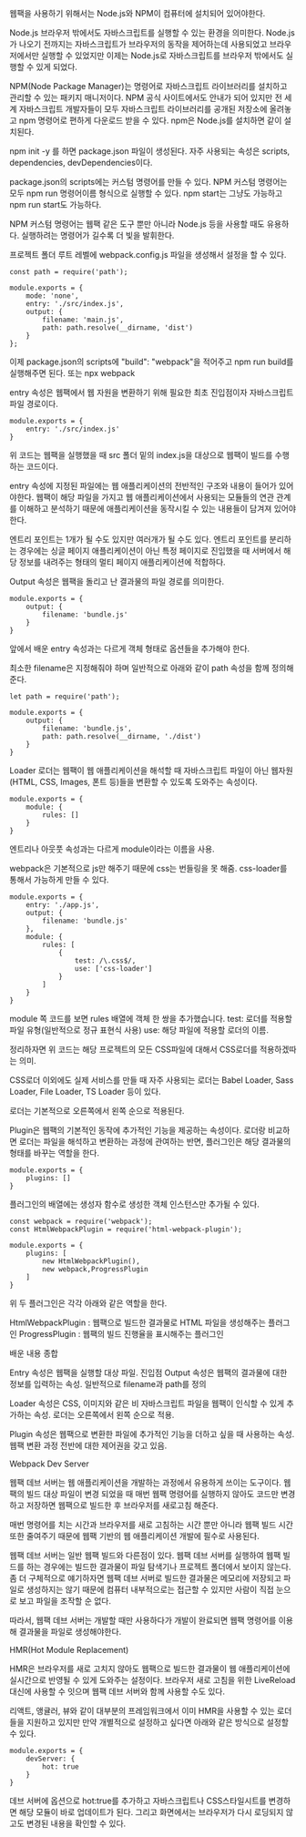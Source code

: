 웹팩을 사용하기 위해서는 Node.js와 NPM이 컴퓨터에 설치되어 있어야한다.

Node.js 브라우저 밖에서도 자바스크립트를 실행할 수 있는 환경을 의미한다. Node.js가 나오기 전까지는 자바스크립트가 브라우저의 동작을 제어하는데 사용되었고 브라우저에서만 실행할 수 있었지만 이제는 Node.js로 자바스크립트를 브라우저 밖에서도 실행할 수 있게 되었다.

NPM(Node Package Manager)는 명령어로 자바스크립트 라이브러리를 설치하고 관리할 수 있는 패키지 매니저이다. NPM 공식 사이트에서도 안내가 되어 있지만 전 세계 자바스크립트 개발자들이 모두 자바스크립트 라이브러리를 공개된 저장소에 올려놓고 npm 명령어로 편하게 다운로드 받을 수 있다. npm은 Node.js를 설치하면 같이 설치된다.

npm init -y 를 하면 package.json 파일이 생성된다. 자주 사용되는 속성은 scripts, dependencies, devDependencies이다.

package.json의 scripts에는 커스텀 명령어를 만들 수 있다. NPM 커스텀 명령어는 모두 npm run 명령어이름 형식으로 실행할 수 있다.
npm start는 그냥도 가능하고 npm run start도 가능하다.

NPM 커스텀 명령어는 웹팩 같은 도구 뿐만 아니라 Node.js 등을 사용할 때도 유용하다. 실행하려는 명령어가 길수록 더 빛을 발휘한다.

프로젝트 폴더 루트 레벨에 webpack.config.js 파일을 생성해서 설정을 할 수 있다.


    const path = require('path');
    
    module.exports = {
        mode: 'none',
        entry: './src/index.js',
        output: {
            filename: 'main.js',
            path: path.resolve(__dirname, 'dist')
        }
    };

이제 package.json의 scripts에 "build": "webpack"을 적어주고 npm run build를 실행해주면 된다. 또는 npx webpack

entry 속성은 웹팩에서 웹 자원을 변환하기 위해 필요한 최초 진입점이자 자바스크립트 파일 경로이다.

    module.exports = {
        entry: './src/index.js'
    }

위 코드는 웹팩을 실행했을 때 src 폴더 밑의 index.js을 대상으로 웹팩이 빌드를 수행하는 코드이다.

entry 속성에 지정된 파일에는 웹 애플리케이션의 전반적인 구조와 내용이 들어가 있어야한다. 웹팩이 해당 파일을 가지고 웹 애플리케이션에서 사용되는 모듈들의 연관 관계를 이해하고 분석하기 때문에 애플리케이션을 동작시킬 수 있는 내용들이 담겨져 있어야한다.

엔트리 포인트는 1개가 될 수도 있지만 여러개가 될 수도 있다. 엔트리 포인트를 분리하는 경우에는 싱글 페이지 애플리케이션이 아닌 특정 페이지로 진입했을 때 서버에서 해당 정보를 내려주는 형태의 멀티 페이지 애플리케이션에 적합하다.

Output 속성은 웹팩을 돌리고 난 결과물의 파일 경로를 의미한다.

    module.exports = {
        output: {
            filename: 'bundle.js'
        }    
    }

앞에서 배운 entry 속성과는 다르게 객체 형태로 옵션들을 추가해야 한다.

최소한 filename은 지정해줘야 하며 일반적으로 아래와 같이 path 속성을 함께 정의해준다.

    let path = require('path');

    module.exports = {
        output: {
            filename: 'bundle.js',
            path: path.resolve(__dirname, './dist')
        }
    }


Loader 로더는 웹팩이 웹 애플리케이션을 해석할 때 자바스크립트 파일이 아닌 웹자원(HTML, CSS, Images, 폰트 등)들을 변환할 수 있도록 도와주는 속성이다.

    module.exports = {
        module: {
            rules: []
        }
    }
엔트리나 아웃풋 속성과는 다르게 module이라는 이름을 사용.

webpack은 기본적으로 js만 해주기 때문에 css는 번들링을 못 해줌. css-loader를 통해서 가능하게 만들 수 있다.

    module.exports = {
        entry: './app.js',
        output: {
            filename: 'bundle.js'
        },
        module: {
            rules: [
                {
                    test: /\.css$/,
                    use: ['css-loader']
                }
            ]
        }
    }

module 쪽 코드를 보면 rules 배열에 객체 한 쌍을 추가했습니다.
test: 로더를 적용할 파일 유형(일반적으로 정규 표현식 사용)
use: 해당 파일에 적용할 로더의 이름.

정리하자면 위 코드는 해당 프로젝트의 모든 CSS파일에 대해서 CSS로더를 적용하겠따는 의미.

CSS로더 이외에도 실제 서비스를 만들 때 자주 사용되는 로더는 Babel Loader, Sass Loader, File Loader, TS Loader 등이 있다.

로더는 기본적으로 오른쪽에서 왼쪽 순으로 적용된다.

Plugin은 웹팩의 기본적인 동작에 추가적인 기능을 제공하는 속성이다. 로더랑 비교하면 로더는 파일을 해석하고 변환하는 과정에 관여하는 반면, 플러그인은 해당 결과물의 형태를 바꾸는 역할을 한다.

    module.exports = {
        plugins: []
    }

플러그인의 배열에는 생성자 함수로 생성한 객체 인스턴스만 추가될 수 있다. 

    const webpack = require('webpack');
    const HtmlWebpackPlugin = require('html-webpack-plugin');

    module.exports = {
        plugins: [
            new HtmlWebpackPlugin(),
            new webpack,ProgressPlugin
        ]
    }

위 두 플러그인은 각각 아래와 같은 역할을 한다.

HtmlWebpackPlugin : 웹팩으로 빌드한 결과물로 HTML 파일을 생성해주는 플러그인
ProgressPlugin : 웹팩의 빌드 진행율을 표시해주는 플러그인


배운 내용 종합

Entry 속성은 웹팩을 실행할 대상 파일. 진입점
Output 속성은 웹팩의 결과물에 대한 정보를 입력하는 속성. 일반적으로 filename과 path를 정의

Loader 속성은 CSS, 이미지와 같은 비 자바스크립트 파일을 웹팩이 인식할 수 있게 추가하는 속성. 로더는 오른쪽에서 왼쪽 순으로 적용.

Plugin 속성은 웹팩으로 변환한 파일에 추가적인 기능을 더하고 싶을 때 사용하는 속성. 웹팩 변환 과정 전반에 대한 제어권을 갖고 있음.

Webpack Dev Server

웹팩 데브 서버는 웹 애플리케이션을 개발하는 과정에서 유용하게 쓰이는 도구이다. 웹팩의 빌드 대상 파일이 변경 되었을 때 매번 웹팩 명령어를 실행하지 않아도 코드만 변경하고 저장하면 웹팩으로 빌드한 후 브라우저를 새로고침 해준다.

매번 명령어를 치는 시간과 브라우저를 새로 고침하는 시간 뿐만 아니라 웹팩 빌드 시간 또한 줄여주기 때문에 웹팩 기반의 웹 애플리케이션 개발에 필수로 사용된다.

웹팩 데브 서버는 일반 웹팩 빌드와 다른점이 있다. 웹팩 데브 서버를 실행하여 웹팩 빌드를 하는 경우에는 빌드한 결과물이  파일 탐색기나 프로젝트 폴더에서 보이지 않는다. 좀 더 구체적으로 얘기하자면 웹팩 데브 서버로 빌드한 결과물은 메모리에 저장되고 파일로 생성하지는 않기 때문에 컴퓨터 내부적으로는 접근할 수 있지만 사람이 직접 눈으로 보고 파일을 조작할 순 없다.

따라서, 웹팩 데브 서버는 개발할 때만 사용하다가 개발이 완료되면 웹팩 명령어를 이용해 결과물을 파일로 생성해야한다.

HMR(Hot Module Replacement)

HMR은 브라우저를 새로 고치지 않아도 웹팩으로 빌드한 결과물이 웹 애플리케이션에 실시간으로 반영될 수 있게 도와주는 설정이다. 브라우저 새로 고침을 위한 LiveReload 대신에 사용할 수 잇으며 웹팩 데브 서버와 함께 사용할 수도 있다.

리액트, 앵귤러, 뷰와 같이 대부분의 프레임워크에서 이미 HMR을 사용할 수 있는 로더들을 지원하고 있지만 만약 개별적으로 설정하고 싶다면 아래와 같은 방식으로 설정할 수 있다.

    module.exports = {
        devServer: {
            hot: true
        }
    }

데브 서버에 옵션으로 hot:true를 추가하고 자바스크립트나 CSS스타일시트를 변경하면 해당 모듈이 바로 업데이트가 된다. 그리고 화면에서는 브라우저가 다시 로딩되지 않고도 변경된 내용을 확인할 수 있다.
